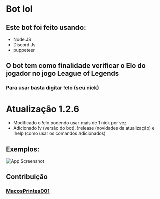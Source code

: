 # Bot lol

## Este bot foi feito usando:

- Node.JS
- Discord.Js
- puppeteer

## O bot tem como finalidade verificar o Elo do jogador no jogo League of Legends

### Para usar basta digitar !elo (seu nick)

# Atualização 1.2.6

- Modificado o !elo podendo usar mais de 1 nick por vez
- Adicionado !v (versão do bot), !release (novidades da atualização) e !help (como usar os comandos adicionados)

## Exemplos:

![App Screenshot](https://i.ibb.co/94y7MMT/imagem-2022-03-05-003802.png)

## Contribuição

### [MacosPrintes001](https://github.com/MacosPrintes001)
